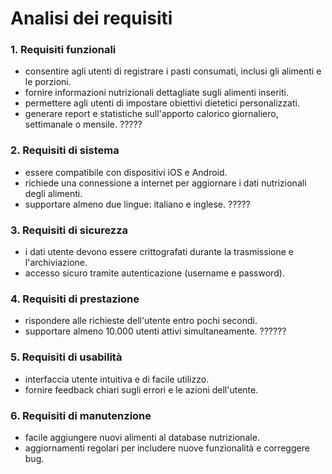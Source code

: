 # Analisi dei requisiti

### 1. Requisiti funzionali
   - consentire agli utenti di registrare i pasti consumati, inclusi gli alimenti e le porzioni.
   - fornire informazioni nutrizionali dettagliate sugli alimenti inseriti.
   - permettere agli utenti di impostare obiettivi dietetici personalizzati.
   - generare report e statistiche sull'apporto calorico giornaliero, settimanale o mensile. ?????

### 2. Requisiti di sistema
   - essere compatibile con dispositivi iOS e Android.
   - richiede una connessione a internet per aggiornare i dati nutrizionali degli alimenti.
   - supportare almeno due lingue: italiano e inglese. ?????

### 3. Requisiti di sicurezza
   - i dati utente devono essere crittografati durante la trasmissione e l'archiviazione.
   - accesso sicuro tramite autenticazione (username e password).

### 4. Requisiti di prestazione
   - rispondere alle richieste dell'utente entro pochi secondi.
   - supportare almeno 10.000 utenti attivi simultaneamente. ??????

### 5. Requisiti di usabilità
   - interfaccia utente intuitiva e di facile utilizzo.
   - fornire feedback chiari sugli errori e le azioni dell'utente.

### 6. Requisiti di manutenzione
   - facile aggiungere nuovi alimenti al database nutrizionale.
   - aggiornamenti regolari per includere nuove funzionalità e correggere bug.

